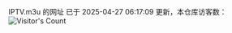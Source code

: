IPTV.m3u 的网址 已于 2025-04-27 06:17:09 更新，本仓库访客数：![Visitor's Count](https://profile-counter.glitch.me/hero1898_tv/count.svg)
